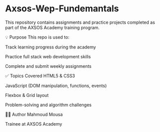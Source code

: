 # Axsos-Wep-Fundemantals
This repository contains assignments and practice projects completed as part of the AXSOS Academy training program.


💡 Purpose
This repo is used to:

Track learning progress during the academy

Practice full stack web development skills

Complete and submit weekly assignments

✅ Topics Covered
HTML5 & CSS3

JavaScript (DOM manipulation, functions, events)

Flexbox & Grid layout

Problem-solving and algorithm challenges

👨‍💻 Author
Mahmoud Mousa

Trainee at AXSOS Academy
